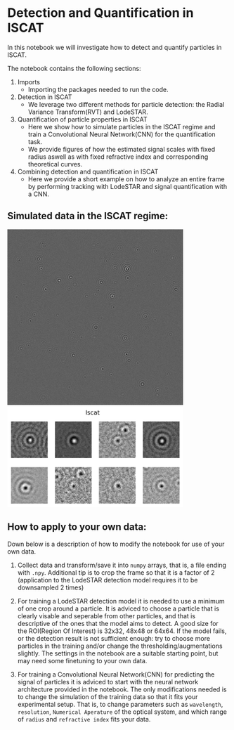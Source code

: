 # Detection and Quantification in ISCAT

In this notebook we will investigate how to detect and quantify particles in ISCAT. 

The notebook contains the following sections:

1. Imports 
    - Importing the packages needed to run the code.
2. Detection in ISCAT
    - We leverage two different methods for particle detection: the Radial Variance Transform(RVT) and LodeSTAR.
3. Quantification of particle properties in ISCAT
    - Here we show how to simulate particles in the ISCAT regime and train a Convolutional Neural Network(CNN) for the quantification task.
    - We provide figures of how the estimated signal scales with fixed radius aswell as with fixed refractive index and corresponding theoretical curves.
4. Combining detection and quantification in ISCAT
    - Here we provide a short example on how to analyze an entire frame by performing tracking with LodeSTAR and signal quantification with a CNN.


## Simulated data in the ISCAT regime:

<p float="left">
  <img src="assets/iscat_frame.png" alt="ISCAT frame" width="400" />
  <img src="assets/iscat_rois.png" alt="ISCAT ROIs" width="400"/>
</p>


## How to apply to your own data:

Down below is a description of how to modify the notebook for use of your own data.

1. Collect data and transform/save it into `numpy` arrays, that is, a file ending with `.npy`. Additional tip is to crop the frame so that it is a factor of 2 (application to the LodeSTAR detection model requires it to be downsampled 2 times)

2. For training a LodeSTAR detection model it is needed to use a minimum of one crop around a particle. It is adviced to choose a particle that is clearly visable and seperable from other particles, and that is descriptive of the ones that the model aims to detect. A good size for the ROI(Region Of Interest) is 32x32, 48x48 or 64x64. If the model fails, or the detection result is not sufficient enough: try to choose more particles in the training and/or change the thresholding/augmentations slightly. The settings in the notebook are a suitable starting point, but may need some finetuning to your own data.

3. For training a Convolutional Neural Network(CNN) for predicting the signal of particles it is adviced to start with the neural network architecture provided in the notebook. The only modifications needed is to change the simulation of the training data so that it fits your experimental setup. That is, to change parameters such as `wavelength`, `resolution`, `Numerical Aperature` of the optical system, and which range of `radius` and `refractive index` fits your data.